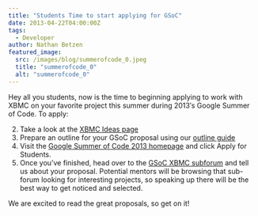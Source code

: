 ```yaml
---
title: "Students Time to start applying for GSoC"
date: 2013-04-22T04:00:00Z
tags:
  - Developer
author: Nathan Betzen
featured_image:
  src: /images/blog/summerofcode_0.jpeg
  title: "summerofcode_0"
  alt: "summerofcode_0"
---
```


Hey all you students, now is the time to beginning applying to work with XBMC on your favorite project this summer during 2013′s Google Summer of Code. To apply:

2.  Take a look at the [XBMC Ideas page](https://kodi.wiki/view/Google_Summer_of_Code_2013 "XBMC GSOC Ideas Page")
3.  Prepare an outline for your GSoC proposal using our [outline guide](https://kodi.wiki/view/Google_Summer_of_Code_2013 "GSoC Proposal Outline Guide")
4.  Visit the [Google Summer of Code 2013 homepage](http://www.google-melange.com/gsoc/homepage/google/gsoc2013 "GSOC Home Page") and click Apply for Students.
5.  Once you’ve finished, head over to the [GSoC XBMC subforum](https://forum.kodi.tv/forumdisplay.php?fid=191 "GSOC XBMC Subforum") and tell us about your proposal. Potential mentors will be browsing that sub-forum looking for interesting projects, so speaking up there will be the best way to get noticed and selected.

We are excited to read the great proposals, so get on it!
